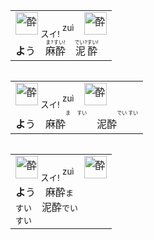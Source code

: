 
<table align="left"><td>
  <img src="https://glyphwiki.org/glyph/u9154.svg" alt="酔" height="36"> <ruby><sub>スイ!</sub><br><sup>zuì</sup></ruby>　<img src="https://glyphwiki.org/glyph/u9189.svg" alt="酔" height="36"> 
  <br> <b>よ</b>う　<ruby>麻酔<rt>ま?すい!</rt></ruby>　<ruby>泥酔<rt>でい?すい!</rt></ruby>
</td></table>



<table align="left"><td>
  <img src="https://glyphwiki.org/glyph/u9154.svg" alt="酔" height="36"> <ruby><sub>スイ!</sub><br><sup>zuì</sup></ruby>　<img src="https://glyphwiki.org/glyph/u9189.svg" alt="酔" height="36"> 
  <br> <b>よ</b>う　麻酔<ruby><rt><ruby>ま　<br>すい</ruby></rt></ruby>　泥酔<ruby><rt><ruby>でい<br>すい</ruby></rt></ruby>
</td></table>

<table align="left"><td>
  <img src="https://glyphwiki.org/glyph/u9154.svg" alt="酔" height="36"> <ruby><sub>スイ!</sub><br><sup>zuì</sup></ruby>　<img src="https://glyphwiki.org/glyph/u9189.svg" alt="酔" height="36"> 
  <br> <b>よ</b>う　麻酔<kbd>ま　<br>すい</kbd>　泥酔<kbd>でい<br>すい</kbd>
</td></table>
